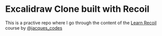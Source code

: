 # Excalidraw Clone built with Recoil

This is a practive repo where I go through the content of the [Learn Recoil](https://learnrecoil.com/) course by [@jacques_codes](https://twitter.com/jacques_codes)
